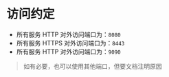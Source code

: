# 访问约定

- 所有服务 HTTP 对外访问端口为：`8080`
- 所有服务 HTTPS 对外访问端口为：`8443`
- 所有服务 HTTP 对外访问端口为：`9090`

> 如有必要，也可以使用其他端口，但要文档注明原因
